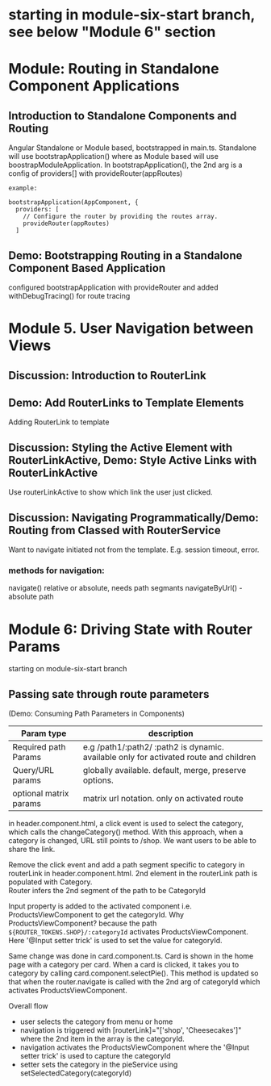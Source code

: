 #  starting in module-six-start branch, see below "Module 6" section

# Module: Routing in Standalone Component Applications

## 	Introduction to Standalone Components and Routing

Angular Standalone or Module based, bootstrapped in main.ts.
Standalone will use bootstrapApplication()  where as Module based will use boostrapModuleApplication.
In bootstrapApplication(), the 2nd arg is a config of providers[]  with  provideRouter(appRoutes)
```aiignore
example: 

bootstrapApplication(AppComponent, {
  providers: [
    // Configure the router by providing the routes array.
    provideRouter(appRoutes)
  ]
```
## Demo: Bootstrapping Routing in a Standalone Component Based Application
configured bootstrapApplication with provideRouter and added  withDebugTracing() for route tracing 

# Module 5.  User Navigation between Views

## Discussion: Introduction to RouterLink
## Demo: Add RouterLinks to Template Elements
Adding RouterLink to template 

## Discussion: Styling the Active Element with RouterLinkActive, Demo: Style Active Links with RouterLinkActive

Use routerLinkActive to show which link the user just clicked.

## Discussion: Navigating Programmatically/Demo: Routing from Classed with RouterService
Want to navigate initiated not from the template. E.g. session timeout, error.

### methods for navigation:
navigate() relative or absolute, needs path segmants 
navigateByUrl() - absolute path

# Module 6: Driving State with Router Params
starting on module-six-start branch

## Passing sate through route parameters
(Demo: Consuming Path Parameters in Components)

 | Param type             | description                                                                            |
 |------------------------|----------------------------------------------------------------------------------------|
 | Required path Params   | e.g /path1/:path2/  :path2 is dynamic. available only for activated route and children |
 | Query/URL params       | globally available.  default, merge, preserve options.                                 |
 | optional matrix params | matrix url notation.  only on activated route                                          |

in header.component.html, a click event is used to select the category, which calls the  changeCategory() method.
With this approach, when a category is changed, URL still points to /shop.  We want users to be able 
to share the link.  

Remove the click event and add a path segment specific to category in routerLink 
in header.component.html. 2nd element in the routerLink path is populated with Category.  
Router infers the 2nd segment of the path to be CategoryId

Input property is added to the activated component i.e. ProductsViewComponent to get the 
categoryId. Why ProductsViewComponent?  because the path `${ROUTER_TOKENS.SHOP}/:categoryId`
activates ProductsViewComponent. Here '@Input setter trick' is used to set the value for categoryId.

Same change was done in card.component.ts. Card is shown in the home page with a category per card.  When a card 
is clicked, it takes you to category by calling card.component.selectPie().  This method is updated so that when the
router.navigate is called with the 2nd arg of categoryId which activates ProductsViewComponent.

Overall flow
- user selects the category from menu or home
- navigation is triggered with  [routerLink]="['shop', 'Cheesecakes']" where the 2nd item in the array is the categoryId.
- navigation activates the ProductsViewComponent where the '@Input setter trick' is used to capture the categoryId
- setter sets the category in the pieService using setSelectedCategory(categoryId)



